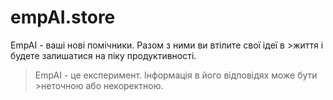# empAI.store

EmpAI - ваші нові помічники. Разом з ними ви втілите свої ідеї в >життя і будете залишатися на піку продуктивності. 

> 
>EmpAI - це експеримент. Інформація в його відповідях може бути >неточною або некоректною.
> 
